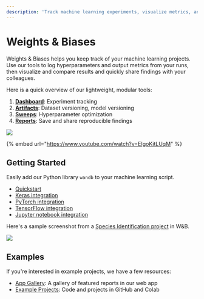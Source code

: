 ```yaml
---
description: 'Track machine learning experiments, visualize metrics, and share results'
---
```


# Weights & Biases

Weights & Biases helps you keep track of your machine learning projects. Use our tools to log hyperparameters and output metrics from your runs, then visualize and compare results and quickly share findings with your colleagues. 

Here is a quick overview of our lightweight, modular tools:

1. [**Dashboard**](guides/track/app.md): Experiment tracking
2. [**Artifacts**](guides/artifacts/): Dataset versioning, model versioning
3. [**Sweeps**](guides/sweeps/): Hyperparameter optimization
4. [**Reports**](guides/reports.md): Save and share reproducible findings

![](.gitbook/assets/workflow-june-2020-v1.png)

{% embed url="https://www.youtube.com/watch?v=EIgoKitLUqM" %}

## Getting Started

Easily add our Python library `wandb` to your machine learning script.

* [Quickstart](quickstart.md)
* [Keras integration](guides/integrations/keras.md)
* [PyTorch integration](guides/integrations/pytorch.md)
* [TensorFlow integration](guides/integrations/tensorflow.md)
* [Jupyter notebook integration](guides/integrations/jupyter.md)

Here's a sample screenshot from a [Species Identification project](https://app.wandb.ai/stacey/curr_learn/reports?view=stacey%2FSpecies%20Identification) in W&B.

![](.gitbook/assets/screen-shot-2020-08-07-at-1.16.16-pm.png)

## Examples

If you're interested in example projects, we have a few resources:

* [App Gallery](https://app.wandb.ai/gallery): A gallery of featured reports in our web app
* [Example Projects](): Code and projects in GitHub and Colab

